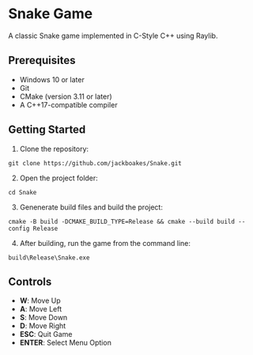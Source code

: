 # Snake Game

A classic Snake game implemented in C-Style C++ using Raylib.

## Prerequisites

- Windows 10 or later
- Git
- CMake (version 3.11 or later)
- A C++17-compatible compiler


## Getting Started

1. Clone the repository:
```
git clone https://github.com/jackboakes/Snake.git
```
2. Open the project folder:
```
cd Snake
```

3. Genenerate build files and build the project:
```
cmake -B build -DCMAKE_BUILD_TYPE=Release && cmake --build build --config Release
```

4. After building, run the game from the command line:
```
build\Release\Snake.exe
```

## Controls

- **W**: Move Up
- **A**: Move Left
- **S**: Move Down
- **D**: Move Right
- **ESC**: Quit Game
- **ENTER**: Select Menu Option